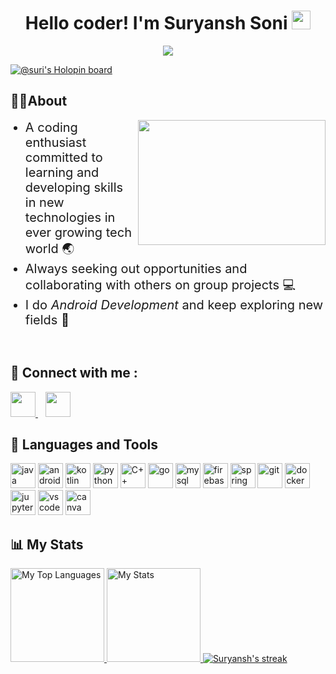 <div align="center"> 
    <h1>Hello coder! I'm Suryansh Soni 
        <img src="https://raw.githubusercontent.com/MartinHeinz/MartinHeinz/master/wave.gif" height="30px"> 
    </h1> 
    <div> 
        <img src = "https://komarev.com/ghpvc/?username=suryanshsoni120"/>
    </div>
</div>

[![@suri's Holopin board](https://holopin.me/suri)](https://holopin.io/@suri)

<h2>
🙎🏻‍About
</h2>
<div>
    <img src="https://camo.githubusercontent.com/2309797487e5e969659a3b545c96151807b04120a9cc2985f632ec94ba00c9f3/68747470733a2f2f6d656469612e67697068792e636f6d2f6d656469612f53576f536b4e36447854737a71494b4571762f67697068792e676966" align="right" width="300" height="200"/>
    <ul>
        <li style="font-size:20px">
            A coding enthusiast committed to learning and developing skills in new technologies in ever growing tech world 🌏
        </li>
        <li style="font-size:20px">
            Always seeking out opportunities and collaborating with others on group projects 💻
        </li>
        <li style="font-size:20px">
            I do <i>Android Development</i> and keep exploring new fields 🔭
        </li>
    </ul>
</div>

<br>
<h2>💬 Connect with me : </h2> 
    <a href="https://www.linkedin.com/in/suryansh-soni-8b9a92185/">
        <img height="40" width="40" src="https://cdn-icons-png.flaticon.com/512/174/174857.png"/>
    </a>&nbsp;&nbsp;
<a href="https://www.instagram.com/surisoni10/"><img height="40" width="40" src="https://cdn-icons-png.flaticon.com/512/2111/2111463.png"></a>
<h2>🧩 Languages and Tools</h2>
<p align="left">
  <img src="https://www.vectorlogo.zone/logos/java/java-icon.svg" alt="java" width="40" height="40" title="Java"/>
  <img src="https://www.vectorlogo.zone/logos/android/android-tile.svg" alt="android" width="40" height="40" title="Android"/>
  <img src="https://www.vectorlogo.zone/logos/kotlinlang/kotlinlang-icon.svg" alt="kotlin" width="40" height="40" title="Kotlin"/>
  <img src="https://www.vectorlogo.zone/logos/python/python-icon.svg" alt="python" width="40" height="40" title="Python3"/>
  <img src="https://raw.githubusercontent.com/isocpp/logos/master/cpp_logo.png" alt="C++" width="40" height="40" title="C++"/>
  <img src="https://www.iconbolt.com/iconsets/elastic-ui-logos/golang.svg" alt="go" width="40" height="40" title="Go"/>

  <img src="https://www.vectorlogo.zone/logos/mysql/mysql-icon.svg" alt="mysql" width="40" height="40" title="MySQL"/>  
  <img src="https://www.vectorlogo.zone/logos/firebase/firebase-icon.svg" alt="firebase" width="40" height="40" title="Firebase"/>
  <img src="https://www.vectorlogo.zone/logos/springio/springio-icon.svg" alt="spring" width="40" height="40" title="Spring"/>

  <img src="https://www.vectorlogo.zone/logos/git-scm/git-scm-icon.svg" alt="git" width="40" height="40" title="Git"/>
  <img src="https://www.vectorlogo.zone/logos/docker/docker-tile.svg" alt="docker" width="40" height="40" title="Docker"/>
  <img src="https://www.vectorlogo.zone/logos/jupyter/jupyter-icon.svg" alt="jupyter" width="40" height="40" title="Jupyter"/>
  <img src="https://cdn.worldvectorlogo.com/logos/visual-studio-code-1.svg" alt="vscode" width="40" height="40" title="VS Code"/>
  <img src="https://www.vectorlogo.zone/logos/canva/canva-icon.svg" alt="canva" width="40" height="40" title="Canva"/>
<br>
<h2>📊 My Stats</h2>

<a href="https://github.com/suryanshsoni120">
<img height="150" src="https://github-readme-stats.vercel.app/api/top-langs/?username=suryanshsoni120&&hide_title=false&hide_border=true&layout=compact&langs_count=8&exclude_repo=comp426&text_color=fff7ff&icon_color=ffffff&bg_color=151515" alt="My Top Languages" />

<a href="https://github.com/suryanshsoni120">
<img height="150" src="https://github-readme-stats.vercel.app/api?username=suryanshsoni120&hide_title=false&hide_border=true&show_icons=true&include_all_commits=true&count_private=true&line_height=21&text_color=fff7ff&icon_color=ffffff&bg_color=151515" alt="My Stats" />
</a>

<a href="https://github.com/suryanshsoni120">
    <img title="🔥 Get streak stats for your profile at git.io/streak-stats" alt="Suryansh's streak" src="https://github-readme-streak-stats.herokuapp.com/?user=suryanshsoni120&theme=neon-dark&hide_border=true"/>
</a>


</p>
